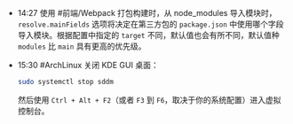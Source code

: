 
- 14:27 使用 #前端/Webpack 打包构建时，从 node_modules 导入模块时，`resolve.mainFields` 选项将决定在第三方包的 `package.json` 中使用哪个字段导入模块。根据配置中指定的 `target` 不同，默认值也会有所不同，默认值种 `modules` 比 `main` 具有更高的优先级。 
- 15:30 
	#ArchLinux 关闭 KDE GUI 桌面：
	```bash
	sudo systemctl stop sddm
	```
	
	然后使用 `Ctrl + Alt + F2`（或者 `F3` 到 `F6`，取决于你的系统配置）进入虚拟控制台。 